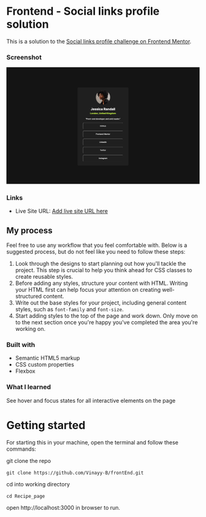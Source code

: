 # Frontend - Social links profile solution

This is a solution to the [Social links profile challenge on Frontend Mentor](https://www.frontendmentor.io/challenges/social-links-profile-UG32l9m6dQ). 


### Screenshot

![](./assets/images/screenshot.png)

### Links

- Live Site URL: [Add live site URL here](https://front-end-votd.vercel.app/)

## My process

Feel free to use any workflow that you feel comfortable with. Below is a suggested process, but do not feel like you need to follow these steps:
1. Look through the designs to start planning out how you'll tackle the project. This step is crucial to help you think ahead for CSS classes to create reusable styles.
2. Before adding any styles, structure your content with HTML. Writing your HTML first can help focus your attention on creating well-structured content.
3. Write out the base styles for your project, including general content styles, such as `font-family` and `font-size`.
4. Start adding styles to the top of the page and work down. Only move on to the next section once you're happy you've completed the area you're working on.

### Built with

- Semantic HTML5 markup
- CSS custom properties
- Flexbox

### What I learned

See hover and focus states for all interactive elements on the page

# Getting started
For starting this in your machine, open the terminal and follow these commands:

git clone the repo
```
git clone https://github.com/Vinayy-B/frontEnd.git
```

cd into working directory
```
cd Recipe_page
```

open http://localhost:3000 in browser to run.